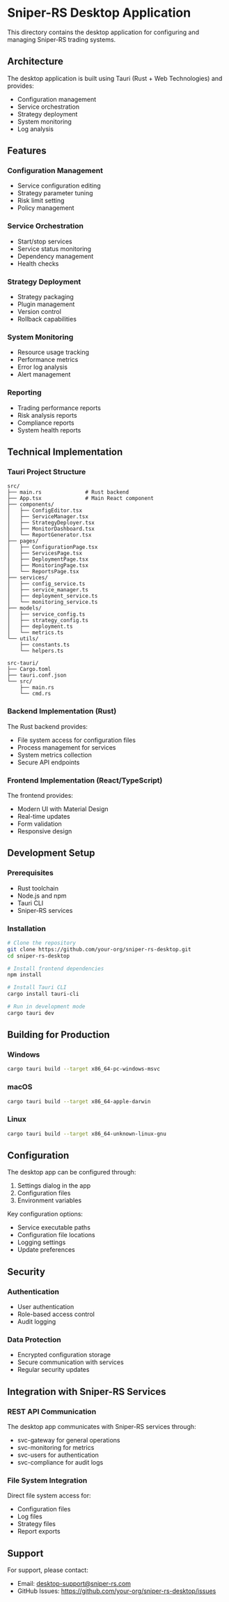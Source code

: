 # Sniper-RS Desktop Application

This directory contains the desktop application for configuring and managing Sniper-RS trading systems.

## Architecture

The desktop application is built using Tauri (Rust + Web Technologies) and provides:
- Configuration management
- Service orchestration
- Strategy deployment
- System monitoring
- Log analysis

## Features

### Configuration Management
- Service configuration editing
- Strategy parameter tuning
- Risk limit setting
- Policy management

### Service Orchestration
- Start/stop services
- Service status monitoring
- Dependency management
- Health checks

### Strategy Deployment
- Strategy packaging
- Plugin management
- Version control
- Rollback capabilities

### System Monitoring
- Resource usage tracking
- Performance metrics
- Error log analysis
- Alert management

### Reporting
- Trading performance reports
- Risk analysis reports
- Compliance reports
- System health reports

## Technical Implementation

### Tauri Project Structure
```
src/
├── main.rs              # Rust backend
├── App.tsx              # Main React component
├── components/
│   ├── ConfigEditor.tsx
│   ├── ServiceManager.tsx
│   ├── StrategyDeployer.tsx
│   ├── MonitorDashboard.tsx
│   └── ReportGenerator.tsx
├── pages/
│   ├── ConfigurationPage.tsx
│   ├── ServicesPage.tsx
│   ├── DeploymentPage.tsx
│   ├── MonitoringPage.tsx
│   └── ReportsPage.tsx
├── services/
│   ├── config_service.ts
│   ├── service_manager.ts
│   ├── deployment_service.ts
│   └── monitoring_service.ts
├── models/
│   ├── service_config.ts
│   ├── strategy_config.ts
│   ├── deployment.ts
│   └── metrics.ts
└── utils/
    ├── constants.ts
    └── helpers.ts

src-tauri/
├── Cargo.toml
├── tauri.conf.json
└── src/
    ├── main.rs
    └── cmd.rs
```

### Backend Implementation (Rust)
The Rust backend provides:
- File system access for configuration files
- Process management for services
- System metrics collection
- Secure API endpoints

### Frontend Implementation (React/TypeScript)
The frontend provides:
- Modern UI with Material Design
- Real-time updates
- Form validation
- Responsive design

## Development Setup

### Prerequisites
- Rust toolchain
- Node.js and npm
- Tauri CLI
- Sniper-RS services

### Installation
```bash
# Clone the repository
git clone https://github.com/your-org/sniper-rs-desktop.git
cd sniper-rs-desktop

# Install frontend dependencies
npm install

# Install Tauri CLI
cargo install tauri-cli

# Run in development mode
cargo tauri dev
```

## Building for Production

### Windows
```bash
cargo tauri build --target x86_64-pc-windows-msvc
```

### macOS
```bash
cargo tauri build --target x86_64-apple-darwin
```

### Linux
```bash
cargo tauri build --target x86_64-unknown-linux-gnu
```

## Configuration

The desktop app can be configured through:
1. Settings dialog in the app
2. Configuration files
3. Environment variables

Key configuration options:
- Service executable paths
- Configuration file locations
- Logging settings
- Update preferences

## Security

### Authentication
- User authentication
- Role-based access control
- Audit logging

### Data Protection
- Encrypted configuration storage
- Secure communication with services
- Regular security updates

## Integration with Sniper-RS Services

### REST API Communication
The desktop app communicates with Sniper-RS services through:
- svc-gateway for general operations
- svc-monitoring for metrics
- svc-users for authentication
- svc-compliance for audit logs

### File System Integration
Direct file system access for:
- Configuration files
- Log files
- Strategy files
- Report exports

## Support

For support, please contact:
- Email: desktop-support@sniper-rs.com
- GitHub Issues: https://github.com/your-org/sniper-rs-desktop/issues